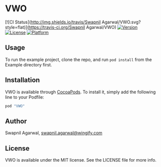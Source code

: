 # VWO

[![CI Status](http://img.shields.io/travis/Swapnil Agarwal/VWO.svg?style=flat)](https://travis-ci.org/Swapnil Agarwal/VWO)
[![Version](https://img.shields.io/cocoapods/v/VWO.svg?style=flat)](http://cocoapods.org/pods/VWO)
[![License](https://img.shields.io/cocoapods/l/VWO.svg?style=flat)](http://cocoapods.org/pods/VWO)
[![Platform](https://img.shields.io/cocoapods/p/VWO.svg?style=flat)](http://cocoapods.org/pods/VWO)

## Usage
To run the example project, clone the repo, and run `pod install` from the Example directory first.


## Installation
VWO is available through [CocoaPods](http://cocoapods.org). To install
it, simply add the following line to your Podfile:

```ruby
pod "VWO"
```

## Author

Swapnil Agarwal, swapnil.agarwal@wingify.com

## License

VWO is available under the MIT license. See the LICENSE file for more info.
